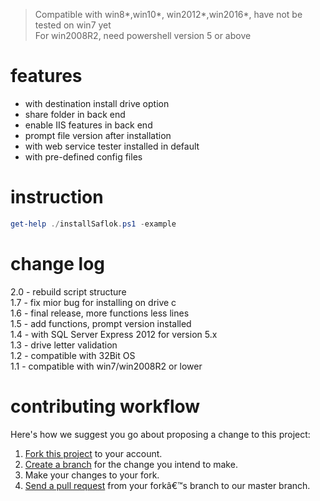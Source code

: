 >
> Compatible with win8*,win10*, win2012*,win2016*, have not be tested on win7 yet<br />
> For win2008R2, need powershell version 5 or above<br />


# features
<ul>
  <li> with destination install drive option </li>
  <li> share folder in back end  </li>
  <li> enable IIS features in back end  </li>
  <li> prompt file version after installation  </li>
  <li> with web service tester installed in default  </li>
  <li> with pre-defined config files  </li>
</ul>

# instruction
````Powershell
get-help ./installSaflok.ps1 -example
````

# change log
2.0 - rebuild script structure <br />
1.7 - fix mior bug for installing on drive c <br />
1.6 - final release, more functions less lines <br />
1.5 - add functions, prompt version installed <br />
1.4 - with SQL Server Express 2012 for version 5.x <br />
1.3 - drive letter validation <br />
1.2 - compatible with 32Bit OS <br />
1.1 - compatible with win7/win2008R2 or lower <br />

# contributing workflow
Here's how we suggest you go about proposing a change to this project:<br />
<ol>
  <li><a href="https://help.github.com/articles/fork-a-repo/">Fork this project</a> to your account. </li>
  <li><a href="https://help.github.com/articles/creating-and-deleting-branches-within-your-repository">Create a branch</a> for the change you intend to make.</li>
  <li>Make your changes to your fork.</li>
    <li><a href="https://help.github.com/articles/using-pull-requests/">Send a pull request</a> from your forkâ€™s branch to our master branch.</li>
</ol>
